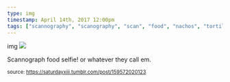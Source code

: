 ```yaml
---
type: img
timestamp: April 14th, 2017 12:00pm
tags: ["scannography", "scanography", "scan", "food", "nachos", "tortilla", "chips", "salsa", "edible", "photography"]
---
```

img
<img src="https://saturdayxiii.github.io/media/159572020123.png"/>

Scannograph food selfie! or whatever they call em.
 
      
      
      
      
      
  
<small>source: https://saturdayxiii.tumblr.com/post/159572020123</small>